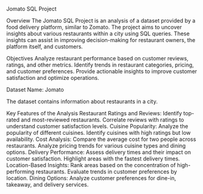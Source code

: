 Jomato SQL Project

Overview
The Jomato SQL Project is an analysis of a dataset provided by a food delivery platform, similar to Zomato. 
The project aims to uncover insights about various restaurants within a city using SQL queries. 
These insights can assist in improving decision-making for restaurant owners, the platform itself, and customers.

Objectives
Analyze restaurant performance based on customer reviews, ratings, and other metrics.
Identify trends in restaurant categories, pricing, and customer preferences.
Provide actionable insights to improve customer satisfaction and optimize operations.

Dataset Name: Jomato

The dataset contains information about restaurants in a city.

Key Features of the Analysis
Restaurant Ratings and Reviews:
Identify top-rated and most-reviewed restaurants.
Correlate reviews with ratings to understand customer satisfaction levels.
Cuisine Popularity:
Analyze the popularity of different cuisines.
Identify cuisines with high ratings but low availability.
Cost Analysis:
Compare the average cost for two people across restaurants.
Analyze pricing trends for various cuisine types and dining options.
Delivery Performance:
Assess delivery times and their impact on customer satisfaction.
Highlight areas with the fastest delivery times.
Location-Based Insights:
Rank areas based on the concentration of high-performing restaurants.
Evaluate trends in customer preferences by location.
Dining Options:
Analyze customer preferences for dine-in, takeaway, and delivery services.
